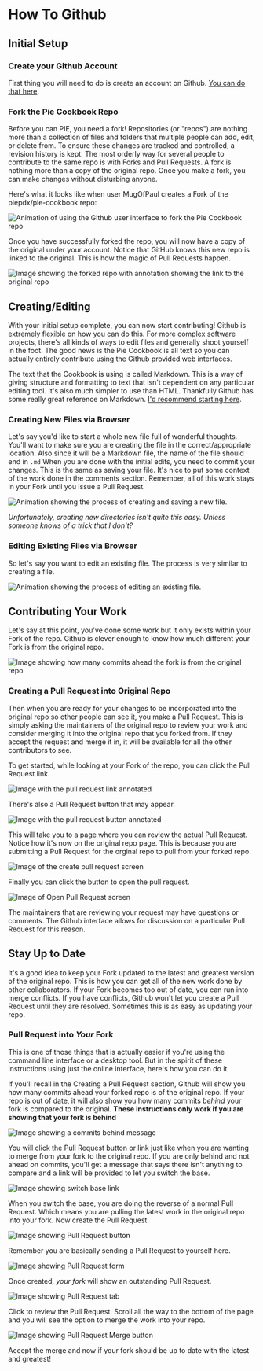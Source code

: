# How To Github

## Initial Setup
### Create your Github Account
First thing you will need to do is create an account on Github. [You can do that here](https://github.com/join).

### Fork the Pie Cookbook Repo
Before you can PIE, you need a fork! Repositories (or "repos") are nothing more than a collection of files and folders that multiple people can add, edit, or delete from. To ensure these changes are tracked and controlled, a revision history is kept. The most orderly way for several people to contribute to the same repo is with Forks and Pull Requests. A fork is nothing more than a copy of the original repo. Once you make a fork, you can make changes without disturbing anyone. 

Here's what it looks like when user MugOfPaul creates a Fork of the piepdx/pie-cookbook repo:

![Animation of using the Github user interface to fork the Pie Cookbook repo](howto-github-img/000-forkrepo.gif)


Once you have successfully forked the repo, you will now have a copy of the original under your account. Notice that GitHub knows this new repo is linked to the original. This is how the magic of Pull Requests happen.

![Image showing the forked repo with annotation showing the link to the original repo](howto-github-img/001-forkedrepo.png)


## Creating/Editing
With your initial setup complete, you can now start contributing! Github is extremely flexible on how you can do this. For more complex software projects, there's all kinds of ways to edit files and generally shoot yourself in the foot. The good news is the Pie Cookbook is all text so you can actually entirely contribute using the Github provided web interfaces.

The text that the Cookbook is using is called Markdown. This is a way of giving structure and formatting to text that isn't dependent on any particular editing tool. It's also much simpler to use than HTML. Thankfully Github has some really great reference on Markdown. [I'd recommend starting here](https://help.github.com/articles/basic-writing-and-formatting-syntax/). 

### Creating New Files via Browser
Let's say you'd like to start a whole new file full of wonderful thoughts. You'll want to make sure you are creating the file in the correct/appropriate location. Also since it will be a Markdown file, the name of the file should end in `.md` When you are done with the initial edits, you need to commit your changes. This is the same as saving your file. It's nice to put some context of the work done in the comments section. Remember, all of this work stays in your Fork until you issue a Pull Request. 

![Animation showing the process of creating and saving a new file.](howto-github-img/002-creatingnewfile.gif)


_Unfortunately, creating new directories isn't quite this easy. Unless someone knows of a trick that I don't?_

### Editing Existing Files via Browser
So let's say you want to edit an existing file. The process is very similar to creating a file.

![Animation showing the process of editing an existing file.](howto-github-img/003-editingexisting.gif)


## Contributing Your Work
Let's say at this point, you've done some work but it only exists within your Fork of the repo. Github is clever enough to know how much different your Fork is from the original repo. 

![Image showing how many commits ahead the fork is from the original repo](howto-github-img/004-forkaheadofmaster.png)


### Creating a Pull Request into Original Repo
Then when you are ready for your changes to be incorporated into the original repo so other people can see it, you make a Pull Request. This is simply asking the maintainers of the original repo to review your work and consider merging it into the original repo that you forked from. If they accept the request and merge it in, it will be available for all the other contributors to see. 

To get started, while looking at your Fork of the repo, you can click the Pull Request link.

![Image with the pull request link annotated](howto-github-img/005-createpullrequest.png)


There's also a Pull Request button that may appear.

![Image with the pull request button annotated](howto-github-img/006-createpullrequestbutton.png)


This will take you to a page where you can review the actual Pull Request. Notice how it's now on the original repo page. This is because you are submitting a Pull Request for the orginal repo to pull from your forked repo.

![Image of the create pull request screen](howto-github-img/007-pullrequestscreen.png)

Finally you can click the button to open the pull request.

![Image of Open Pull Request screen](howto-github-img/007a-openpullrequest.png)


The maintainers that are reviewing your request may have questions or comments. The Github interface allows for discussion on a particular Pull Request for this reason. 

## Stay Up to Date
It's a good idea to keep your Fork updated to the latest and greatest version of the original repo. This is how you can get all of the new work done by other collaborators. If your Fork becomes too out of date, you can run into merge conflicts. If you have conflicts, Github won't let you create a Pull Request until they are resolved. Sometimes this is as easy as updating your repo. 

### Pull Request into _Your_ Fork
This is one of those things that is actually easier if you're using the command line interface or a desktop tool. But in the spirit of these instructions using just the online interface, here's how you can do it.

If you'll recall in the Creating a Pull Request section, Github will show you how many commits ahead your forked repo is of the original repo. If your repo is out of date, it will also show you how many commits _behind_ your fork is compared to the original. **These instructions only work if you are showing that your fork is behind**

![Image showing a commits behind message](howto-github-img/008-commitsbehind.png)


You will click the Pull Request button or link just like when you are wanting to merge from your fork to the original repo. If you are only behind and not ahead on commits, you'll get a message that says there isn't anything to compare and a link will be provided to let you switch the base. 

![Image showing switch base link](howto-github-img/009-switchthebase.png)


When you switch the base, you are doing the reverse of a normal Pull Request. Which means you are pulling the latest work in the original repo into your fork. Now create the Pull Request. 

![Image showing Pull Request button](howto-github-img/010-createreversepullrequest.png)


Remember you are basically sending a Pull Request to yourself here.

![Image showing Pull Request form](howto-github-img/011-reversepullrequestform.png)


Once created, _your fork_ will show an outstanding Pull Request. 

![Image showing Pull Request tab](howto-github-img/012-pullrequesttab.png)


Click to review the Pull Request. Scroll all the way to the bottom of the page and you will see the option to merge the work into your repo. 

![Image showing Pull Request Merge button](howto-github-img/013-acceptpullrequest.png)


Accept the merge and now if your fork should be up to date with the latest and greatest!

